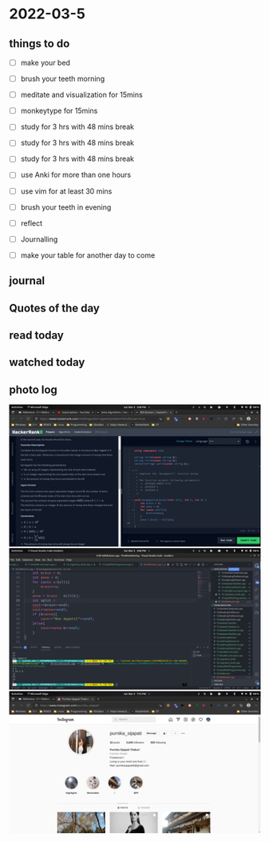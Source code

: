 # 2022-03-5

## things to do 

- [ ] make your bed
- [ ] brush your teeth morning
- [ ] meditate and visualization for 15mins
- [ ] monkeytype for 15mins


- [ ] study for 3 hrs with 48 mins break
- [ ] study for 3 hrs with 48 mins break
- [ ] study for 3 hrs with 48 mins break


- [ ] use Anki for more than one hours 
- [ ] use vim for at least 30 mins 


- [ ] brush your teeth in evening
- [ ] reflect
- [ ] Journalling
- [ ] make your table for another day to come 

## journal 

## Quotes of the day  

## read today 

## watched today 

## photo log



!["image"](./media/Screenshot-from-2022-03-05-15-38-38.png)
!["image"](./media/Screenshot-from-2022-03-05-15-46-43.png)
!["image"](./media/Screenshot-from-2022-03-05-19-13-18.png)